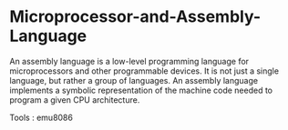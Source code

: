 # Microprocessor-and-Assembly-Language



An assembly language is a low-level programming language for microprocessors and other programmable devices. It is not just a single language, but rather a group of languages. An assembly language implements a symbolic representation of the machine code needed to program a given CPU architecture.


Tools : emu8086
